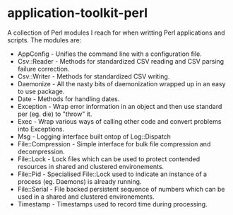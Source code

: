 application-toolkit-perl
========================

A collection of Perl modules I reach for when writting Perl applications and scripts.
The modules are:

* AppConfig    - Unifies the command line with a configuration file.
* Csv::Reader  - Methods for standardized CSV reading and CSV parsing failure correction.
* Csv::Writer  - Methods for standardized CSV writing.
* Daemonize    - All the nasty bits of daemonization wrapped up in an easy to use package.
* Date         - Methods for handling dates.
* Exception    - Wrap error information in an object and then use standard per (eg. die) to "throw" it.
* Exec         - Wrap various ways of calling other code and convert problems into Exceptions.
* Msg          - Logging interface built ontop of Log::Dispatch
* File::Compression - Simple interface for bulk file compression and decompression.
* File::Lock   - Lock files which can be used to protect contended resources in shared and clustered environements.
* File::Pid    - Specialised File::Lock used to indicate an instance of a process (eg. Daemons) is already running.
* File::Serial - File backed persistent sequence of numbers which can be used in a shared and clustered environements.
* Timestamp    - Timestamps used to record time during processing.


